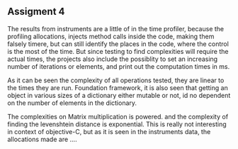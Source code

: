 ## Assigment 4

The results from instruments are a little of in the time profiler, because the profiling allocations, injects method calls inside the code, making them falsely timere, but can still identify the places in the code, where the control is the most of the time.
But since testing to find complexities will require the actual times, the projects also include the possiblity to set an increasing number of iterations or elements, and print out the computation times in ms.

As it can be seen the complexity of all operations tested, they are linear to the times they are run. Foundation framework, it is also seen that getting an object in various sizes of a dictionary either mutable or not, id no dependent on the number of elements in the dictionary.

The complexities on Matrix multiplication is powered. and the complexity of finding the levenshtein distance is exponential. This is really not interesting in context of objective-C, but as it is seen in the instruments data, the allocations made are ….

